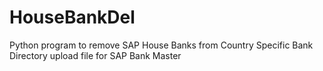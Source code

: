# HouseBankDel
Python program to remove SAP House Banks from Country Specific Bank Directory upload file for SAP Bank Master 
